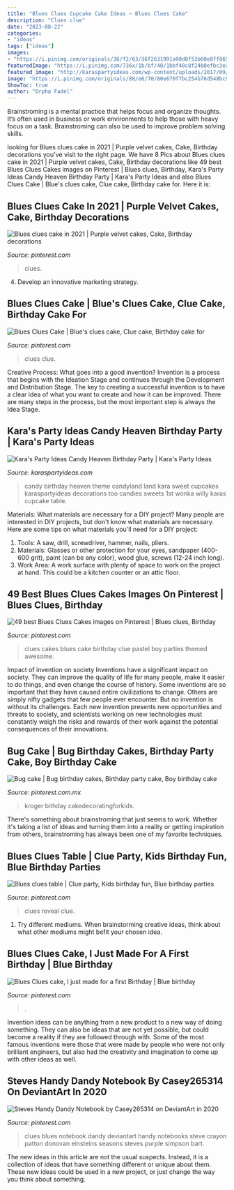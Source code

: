 ```yaml
---
title: "Blues Clues Cupcake Cake Ideas ~ Blues Clues Cake"
description: "Clues clue"
date: "2023-08-22"
categories:
- "ideas"
tags: ["ideas"]
images:
- "https://i.pinimg.com/originals/36/f2/63/36f2631991a90d8f53b60e8ff865fa38.jpg"
featuredImage: "https://i.pinimg.com/736x/1b/bf/48/1bbf48c8f24b0efbc3ed35e206d7c646.jpg"
featured_image: "http://karaspartyideas.com/wp-content/uploads/2017/09/Candy-Heaven-Birthday-Party-via-Karas-Party-Ideas-KarasPartyIdeas.com14.jpg"
image: "https://i.pinimg.com/originals/80/e6/70/80e670f7bc254b76d548bc930574afe6.jpg"
ShowToc: true
author: "Orpha Fadel"
---
```



Brainstroming is a mental practice that helps focus and organize thoughts. It’s often used in business or work environments to help those with heavy focus on a task. Brainstroming can also be used to improve problem solving skills.

	

		
looking for Blues clues cake in 2021 | Purple velvet cakes, Cake, Birthday decorations you've visit to the right page. We have 8 Pics about Blues clues cake in 2021 | Purple velvet cakes, Cake, Birthday decorations like 49 best Blues Clues Cakes images on Pinterest | Blues clues, Birthday, Kara&#039;s Party Ideas Candy Heaven Birthday Party | Kara&#039;s Party Ideas and also Blues Clues Cake | Blue&#039;s clues cake, Clue cake, Birthday cake for. Here it is:
		
    
## Blues Clues Cake In 2021 | Purple Velvet Cakes, Cake, Birthday Decorations

<img loading=lazy src="https://i.pinimg.com/736x/1b/bf/48/1bbf48c8f24b0efbc3ed35e206d7c646.jpg" onerror="this.onerror=null;this.src='https://tse3.mm.bing.net/th?id=OIP.0FB5F-j_q-ipHHdznj3SaAHaJ3&amp;pid=15.1';" alt="Blues clues cake in 2021 | Purple velvet cakes, Cake, Birthday decorations">

_Source: pinterest.com_

>clues. 

	

4. Develop an innovative marketing strategy.

    
## Blues Clues Cake | Blue&#039;s Clues Cake, Clue Cake, Birthday Cake For

<img loading=lazy src="https://i.pinimg.com/originals/80/e6/70/80e670f7bc254b76d548bc930574afe6.jpg" onerror="this.onerror=null;this.src='https://tse2.mm.bing.net/th?id=OIP.hszBhSHJqBF-74U_dluHcAHaE8&amp;pid=15.1';" alt="Blues Clues Cake | Blue&#039;s clues cake, Clue cake, Birthday cake for">

_Source: pinterest.com_

>clues clue. 

	

Creative Process: What goes into a good invention?
Invention is a process that begins with the Ideation Stage and continues through the Development and Distribution Stage. The key to creating a successful invention is to have a clear idea of what you want to create and how it can be improved. There are many steps in the process, but the most important step is always the Idea Stage.

    
## Kara&#039;s Party Ideas Candy Heaven Birthday Party | Kara&#039;s Party Ideas

<img loading=lazy src="http://karaspartyideas.com/wp-content/uploads/2017/09/Candy-Heaven-Birthday-Party-via-Karas-Party-Ideas-KarasPartyIdeas.com14.jpg" onerror="this.onerror=null;this.src='https://tse1.mm.bing.net/th?id=OIP.ZVfCkcWxYfwvvg5Ips7DHAHaLH&amp;pid=15.1';" alt="Kara&#039;s Party Ideas Candy Heaven Birthday Party | Kara&#039;s Party Ideas">

_Source: karaspartyideas.com_

>candy birthday heaven theme candyland land kara sweet cupcakes karaspartyideas decorations too candies sweets 1st wonka willy karas cupcake table. 

	

Materials: What materials are necessary for a DIY project?
Many people are interested in DIY projects, but don't know what materials are necessary. Here are some tips on what materials you'll need for a DIY project:
1. Tools: A saw, drill, screwdriver, hammer, nails, pliers.
2. Materials: Glasses or other protection for your eyes, sandpaper (400-600 grit), paint (can be any color), wood glue, screws (12-24 inch long).
3. Work Area: A work surface with plenty of space to work on the project at hand. This could be a kitchen counter or an attic floor.

    
## 49 Best Blues Clues Cakes Images On Pinterest | Blues Clues, Birthday

<img loading=lazy src="https://i.pinimg.com/736x/25/85/b9/2585b9813eba71f0e279d150ff78f92f--rd-birthday-birthday-cakes.jpg" onerror="this.onerror=null;this.src='https://tse4.mm.bing.net/th?id=OIP.jpdBAZm-4OAeeZy8aOzWpQHaJ6&amp;pid=15.1';" alt="49 best Blues Clues Cakes images on Pinterest | Blues clues, Birthday">

_Source: pinterest.com_

>clues cakes blues cake birthday clue pastel boy parties themed awesome. 

	

Impact of invention on society
Inventions have a significant impact on society. They can improve the quality of life for many people, make it easier to do things, and even change the course of history. Some inventions are so important that they have caused entire civilizations to change. Others are simply nifty gadgets that few people ever encounter. But no invention is without its challenges. Each new invention presents new opportunities and threats to society, and scientists working on new technologies must constantly weigh the risks and rewards of their work against the potential consequences of their innovations.

    
## Bug Cake | Bug Birthday Cakes, Birthday Party Cake, Boy Birthday Cake

<img loading=lazy src="https://i.pinimg.com/originals/49/2d/22/492d22a934741bbca2f11c07a8ffd97f.jpg" onerror="this.onerror=null;this.src='https://tse2.mm.bing.net/th?id=OIP.UmjdVEToI3XS9vE92T8mVwHaLL&amp;pid=15.1';" alt="Bug cake | Bug birthday cakes, Birthday party cake, Boy birthday cake">

_Source: pinterest.com.mx_

>kroger bithday cakedecoratingforkids. 

	

There's something about brainstroming that just seems to work. Whether it's taking a list of ideas and turning them into a reality or getting inspiration from others, brainstroming has always been one of my favorite techniques.

    
## Blues Clues Table | Clue Party, Kids Birthday Fun, Blue Birthday Parties

<img loading=lazy src="https://i.pinimg.com/originals/f9/e9/cf/f9e9cf8ddb04a88fcd70bf3b57efdfb4.jpg" onerror="this.onerror=null;this.src='https://tse4.mm.bing.net/th?id=OIP._UxJXs9xnOESVX86zFLv9QAAAA&amp;pid=15.1';" alt="Blues clues table | Clue party, Kids birthday fun, Blue birthday parties">

_Source: pinterest.com_

>clues reveal clue. 

	

1. Try different mediums. When brainstorming creative ideas, think about what other mediums might befit your chosen idea.

    
## Blues Clues Cake, I Just Made For A First Birthday | Blue Birthday

<img loading=lazy src="https://i.pinimg.com/originals/36/f2/63/36f2631991a90d8f53b60e8ff865fa38.jpg" onerror="this.onerror=null;this.src='https://tse4.mm.bing.net/th?id=OIP.Id6pjjGvUISrFp-HmieRUAHaNL&amp;pid=15.1';" alt="Blues Clues cake, I just made for a first Birthday | Blue birthday">

_Source: pinterest.com_

>. 

	

Invention ideas can be anything from a new product to a new way of doing something. They can also be ideas that are not yet possible, but could become a reality if they are followed through with. Some of the most famous inventions were those that were made by people who were not only brilliant engineers, but also had the creativity and imagination to come up with other ideas as well.

    
## Steves Handy Dandy Notebook By Casey265314 On DeviantArt In 2020

<img loading=lazy src="https://i.pinimg.com/736x/f4/eb/70/f4eb702c4f283e8f3a9a8054b68aa96c.jpg" onerror="this.onerror=null;this.src='https://tse3.mm.bing.net/th?id=OIP.L3zc4fZ-MEahNzulUJaNRgHaFt&amp;pid=15.1';" alt="Steves Handy Dandy Notebook by Casey265314 on DeviantArt in 2020">

_Source: pinterest.com_

>clues blues notebook dandy deviantart handy notebooks steve crayon patton donovan einsteins seasons steves purple simpson bart. 

	

The new ideas in this article are not the usual suspects. Instead, it is a collection of ideas that have something different or unique about them. These new ideas could be used in a new project, or just change the way you think about something.

